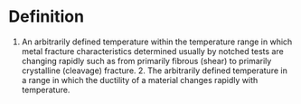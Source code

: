 # Definition

1.  An arbitrarily defined temperature within the temperature range in
    which metal fracture characteristics determined usually by notched
    tests are changing rapidly such as from primarily fibrous (shear) to
    primarily crystalline (cleavage) fracture. 2. The arbitrarily
    defined temperature in a range in which the ductility of a material
    changes rapidly with temperature.
